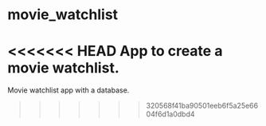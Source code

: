 # movie_watchlist
<<<<<<< HEAD
App to create a movie watchlist.
=======
Movie watchlist app with a database.
>>>>>>> 320568f41ba90501eeb6f5a25e6604f6d1a0dbd4
